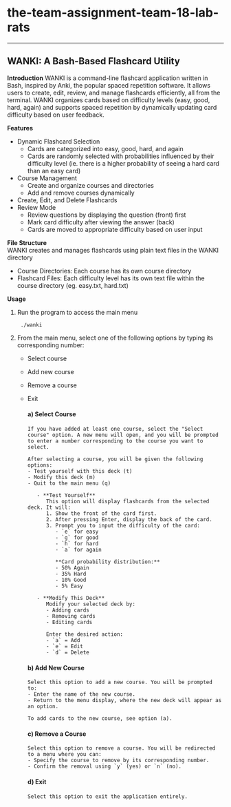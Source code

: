 # the-team-assignment-team-18-lab-rats
-------------------------------------
WANKI: A Bash-Based Flashcard Utility
-------------------------------------

**Introduction**
WANKI is a command-line flashcard application written in Bash, inspired by Anki, the popular spaced repetition software. It allows users to create, edit, review, and manage flashcards efficiently, all from the terminal. WANKI organizes cards based on difficulty levels (easy, good, hard, again) and supports spaced repetition by dynamically updating card difficulty based on user feedback.

**Features**
- Dynamic Flashcard Selection
  - Cards are categorized into easy, good, hard, and again
  - Cards are randomly selected with probabilities influenced by their difficulty level (ie. there is a higher probability of seeing a hard card than an easy card)
- Course Management
  - Create and organize courses and directories
  - Add and remove courses dynamically
- Create, Edit, and Delete Flashcards
- Review Mode
  - Review questions by displaying the question (front) first
  - Mark card difficulty after viewing the answer (back)
  - Cards are moved to appropriate difficulty based on user input

**File Structure**  
WANKI creates and manages flashcards using plain text files in the WANKI directory
- Course Directories: Each course has its own course directory
- Flashcard Files: Each difficulty level has its own text file within the course directory (eg. easy.txt, hard.txt)

**Usage**
1. Run the program to access the main menu

        ./wanki

2. From the main menu, select one of the following options by typing its corresponding number:  
   - Select course  
   - Add new course  
   - Remove a course  
   - Exit  

      #### **a) Select Course**  
         If you have added at least one course, select the "Select course" option. A new menu will open, and you will be prompted to enter a number corresponding to the course you want to select.  

         After selecting a course, you will be given the following options:  
         - Test yourself with this deck (t)  
         - Modify this deck (m)  
         - Quit to the main menu (q)  

            - **Test Yourself**  
               This option will display flashcards from the selected deck. It will:  
               1. Show the front of the card first.  
               2. After pressing Enter, display the back of the card.  
               3. Prompt you to input the difficulty of the card:  
                  - `e` for easy  
                  - `g` for good  
                  - `h` for hard  
                  - `a` for again  

                  **Card probability distribution:**  
                  - 50% Again  
                  - 35% Hard  
                  - 10% Good  
                  - 5% Easy  

            - **Modify This Deck**  
               Modify your selected deck by:  
               - Adding cards  
               - Removing cards  
               - Editing cards  

               Enter the desired action:  
               - `a` = Add  
               - `e` = Edit  
               - `d` = Delete  

      #### **b) Add New Course**  
         Select this option to add a new course. You will be prompted to:  
         - Enter the name of the new course.  
         - Return to the menu display, where the new deck will appear as an option.  

         To add cards to the new course, see option (a).  

      #### **c) Remove a Course**  
         Select this option to remove a course. You will be redirected to a menu where you can:  
         - Specify the course to remove by its corresponding number.  
         - Confirm the removal using `y` (yes) or `n` (no).  

      #### **d) Exit**  
         Select this option to exit the application entirely.  

